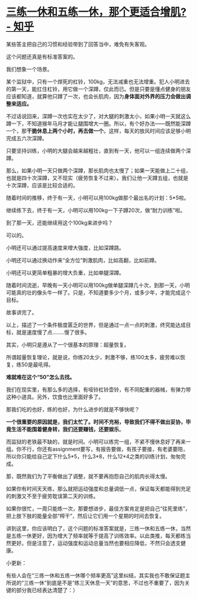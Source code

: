 # [三练一休和五练一休，那个更适合增肌? - 知乎](https://www.zhihu.com/question/270163301/answer/370509781)

某些答主把自己的习惯和经验带到了回答当中，难免有失客观。

这个问题还真是有标准答案的。

我们想象一个场景。

某个监狱中，只有一个焊死的杠铃，100kg，无法减重也无法增重。犯人小明进去的第一天，能扛住杠铃，用它做一个深蹲，仅此而已。但是只要是懂点健身的朋友应该都知道，就算他只蹲了一次，也会长肌肉，因为**身体面对外界的压力会做出调整来适应。**

不过话说回来，深蹲一次也实在太少了，对大腿的刺激太小，如果小明一天就这么蹲一下，不知道猴年马月才能让腿围增大一圈。所以，有个好办法——既然能深蹲一个，那**干脆休息上两个小时，再去做一个**。这样，每天的放风时间应该足够小明完成五六次深蹲。

只要坚持训练，小明的大腿会越来越粗壮，直到有一天，他可以一组连续做两个深蹲。

那么，如果小明一天只做两个深蹲，那长肌肉也太慢了；如果一天能做上二十组，也就是四十次深蹲，又不现实（疲劳恢复不过来）。我们让他一天蹲五组，也就是十次深蹲，应该是比较合适的。

随着时间的推移，终于有一天，小明可以用100kg做那个最出名的计划：5\*5啦。

继续练下去，终于有一天，小明可以用100kg一下子蹲20次，做“耐力训练”啦。

到了那一天，还能继续用这个100kg来进步吗？

可以的。

小明还可以通过提高速度来增大强度，比如深蹲跳。

小明还可以通过换动作来“全方位”刺激肌肉，比如高翻，比如前蹲。

小明还可以更简单粗暴的增大负重，比如单腿深蹲。

随着时间流逝，早晚有一天小明可以用100kg做单腿深蹲几十次，到那一天，小明可能真的壮的像头牛一样了。只是，不知道要多少个月，或多少年，才能完成这个目标。

故事讲完了。

以上，描述了一个条件极度匮乏的世界，但是通过一点一点的刺激，终究能达成目标，就是速度慢了点........慢了很多。

其实，小明只是遵从了一个很基本的原理：超量恢复。

所谓超量恢复理论，就是说，你练20太少，刺激不够，练100太多，疲劳难以恢复，练50是最吼得。

**难就难在这个“50”怎么去找。**

我们在现实里，有那么多的选择，有哑铃杠铃壶铃，有不同配重的器械，有弹力带这种小道具。另外，饮食也比里面好多了。

那我们吃的也好，练的也好，为什么进步的就是不够快呢？

**一个很重要的原因就是，我们太忙了。时间不充裕，导致我们不得不做出妥协，毕竟生活不能围着健身转，我们还要赚钱，还要娱乐**。

而监狱的老铁最不缺的，就是时间。小明可以练完一组，不紧不慢休息好了再来一组。你不行，你还有assignment要写，有报告要做，有孩子要接，有老婆要陪，所以你只能给自己定下什么5\*5，什么3\*8，什么12\*4之类的训练计划，匆匆完成。

那，既然我们为了平衡做出了调整，就不要再抱怨自己的肌肉长得太慢。

如果你有时间天天练，那么就把运动强度和总量调低一点，保证每天都能得到充足的刺激又不至于疲劳耽误第二天的训练。

如果你很忙，一周只能练一次，那要想进步，最佳方案肯定是把自己“往死里练”，把上肢下肢的能量全部“榨干”，然后让它们用一个星期的时间去恢复。

讲到这里，你应该明白了，这个问题的标准答案就是，三练一休和五练一休，当然是五练一休更好，因为增大了频率就等于提高了训练效率。以此类推，每天都练当然更好。但是注意了，运动强度和运动总量当然也要相应降低，不然只会透支健康。

小更新：

有些人会在“三练一休和五练一休哪个频率更高”这里纠结，其实我也不敢保证题主所说的“三练一休”到底是不是“练三天休息一天”的意思，不过也不重要了，因为关键的部分我已经表达清楚了：）
